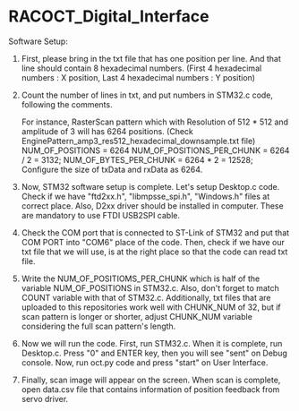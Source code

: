 # RACOCT_Digital_Interface

Software Setup:

1. First, please bring in the txt file that has one position per line. And that line should contain 8 hexadecimal numbers. (First 4 hexadecimal numbers : X position, Last 4 hexadecimal numbers : Y position)
   
2. Count the number of lines in txt, and put numbers in STM32.c code, following the comments.
   
   For instance, RasterScan pattern which with Resolution of 512 * 512 and amplitude of 3 will has 6264 positions.
   (Check EnginePattern_amp3_res512_hexadecimal_downsample.txt file)
   NUM_OF_POSITIONS = 6264
   NUM_OF_POSITIONS_PER_CHUNK = 6264 / 2 = 3132;
   NUM_OF_BYTES_PER_CHUNK = 6264 * 2 = 12528;
   Configure the size of txData and rxData as 6264.

3. Now, STM32 software setup is complete. Let's setup Desktop.c code.
  Check if we have "ftd2xx.h", "libmpsse_spi.h", "Windows.h" files at correct place. Also, D2xx driver should be installed in computer. These are mandatory to use FTDI USB2SPI cable.

4. Check the COM port that is connected to ST-Link of STM32 and put that COM PORT into "COM6" place of the code.
Then, check if we have our txt file that we will use, is at the right place so that the code can read txt file.

5. Write the NUM_OF_POSITIOMS_PER_CHUNK which is half of the variable NUM_OF_POSITIONS in STM32.c. Also, don't forget to match COUNT variable with that of STM32.c. Additionally, txt files that are uploaded to this repositories work well with CHUNK_NUM of 32, but if scan pattern is longer or shorter, adjust CHUNK_NUM variable considering the full scan pattern's length.

6. Now we will run the code. First, run STM32.c. When it is complete, run Desktop.c. Press "0" and ENTER key, then you will see "sent" on Debug console. Now, run oct.py code and press "start" on User Interface.
   
7. Finally, scan image will appear on the screen. When scan is complete, open data.csv file that contains information of position feedback from servo driver.

    
